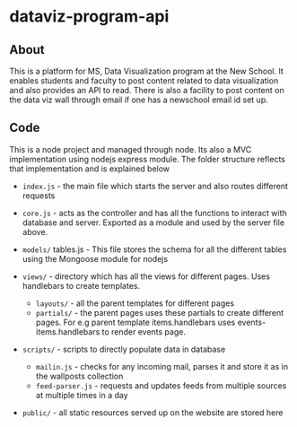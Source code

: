 
# dataviz-program-api

## About
This is a platform for MS, Data Visualization program at the New School. It enables students and faculty to post content related to data visualization and also provides an API to read. There is also a facility to post content on the data viz wall through email if one has a newschool email id set up.

## Code
This is a node project and managed through node. Its also a MVC implementation using nodejs express module. The folder structure reflects that implementation and is explained below

 - `index.js` - the main file which starts the server and also routes different requests
 
 - `core.js` - acts as the controller and has all the functions to interact with database and server. Exported as a module and used by the server file above.
 
- `models/`
tables.js - This file stores the schema for all the different tables using the Mongoose module for nodejs

- `views/` - directory which has all the views for different pages. Uses handlebars to create templates.
  - `layouts/` - all the parent templates for different pages
  - `partials/` - the parent pages uses these partials to create different pages. For e.g parent template items.handlebars uses events-items.handlebars to render events page.
  
- `scripts/` - scripts to directly populate data in database
  - `mailin.js` - checks for any incoming mail, parses it and store it as in the wallposts collection
  - `feed-parser.js` - requests and updates feeds from multiple sources at multiple times in a day
  
- `public/` - all static resources served up on the website are stored here 
